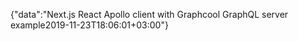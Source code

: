 {"data":"Next.js React Apollo client with Graphcool GraphQL server example2019-11-23T18:06:01+03:00"}
